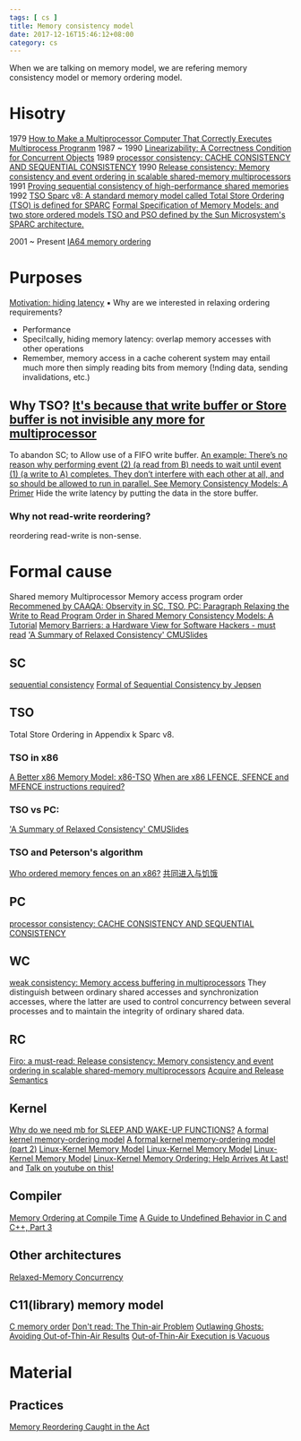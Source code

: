```yaml
---
tags: [ cs ] 
title: Memory consistency model
date: 2017-12-16T15:46:12+08:00 
category: cs
---
```


When we are talking on memory model, we are refering memory consistency model or memory ordering model.

# Hisotry
1979
[How to Make a Multiprocessor Computer That Correctly Executes Multiprocess Progranm](https://www.microsoft.com/en-us/research/uploads/prod/2016/12/How-to-Make-a-Multiprocessor-Computer-That-Correctly-Executes-Multiprocess-Programs.pdf)
1987 ~ 1990 
[Linearizability: A Correctness Condition for Concurrent Objects](https://cs.brown.edu/~mph/HerlihyW90/p463-herlihy.pdf)
1989
[processor consistency: CACHE CONSISTENCY AND SEQUENTIAL CONSISTENCY](http://citeseerx.ist.psu.edu/viewdoc/download?doi=10.1.1.8.3766&rep=rep1&type=pdf)
1990
[Release consistency: Memory consistency and event ordering in scalable shared-memory multiprocessors](https://dl.acm.org/citation.cfm?id=325102)
1991
[Proving sequential consistency of high-performance shared memories](https://dl.acm.org/citation.cfm?id=113406)
1992
[TSO Sparc v8: A standard memory model called Total Store Ordering (TSO) is defined for SPARC](https://www.gaisler.com/doc/sparcv8.pdf)
[Formal Specification of Memory Models: and two store ordered models TSO and PSO defined by the Sun Microsystem's SPARC architecture.](https://link.springer.com/chapter/10.1007/978-1-4615-3604-8_2)

2001 ~ Present
[IA64 memory ordering](https://www.youtube.com/watch?v=WUfvvFD5tAA)

# Purposes
[Motivation: hiding latency](https://www.cs.cmu.edu/afs/cs/academic/class/15418-s12/www/lectures/14_relaxedReview.pdf)
▪ Why are we interested in relaxing ordering requirements?
- Performance
- Speci!cally, hiding memory latency: overlap memory accesses with other operations
- Remember, memory access in a cache coherent system may entail much more then
simply reading bits from memory (!nding data, sending invalidations, etc.)
## Why TSO? [It's because that write buffer or Store buffer is not invisible any more for multiprocessor](https://www.cis.upenn.edu/~devietti/classes/cis601-spring2016/sc_tso.pdf)
To abandon SC; to Allow use of a FIFO write buffer.
[An example: There’s no reason why performing event (2) (a read from B) needs to wait until event (1) (a write to A) completes. They don’t interfere with each other at all, and so should be allowed to run in parallel. See Memory Consistency Models: A Primer](https://www.cs.utexas.edu/~bornholt/post/memory-models.html)
Hide the write latency by putting the data in the store buffer.
### Why not read-write reordering?
reordering read-write is non-sense.

# Formal cause
Shared memory
Multiprocessor
Memory access
program order
[Recommened by CAAQA: Observity in SC, TSO, PC: Paragraph Relaxing the Write to Read Program Order in Shared Memory Consistency Models: A Tutorial](https://www.hpl.hp.com/techreports/Compaq-DEC/WRL-95-7.pdf) 
[Memory Barriers: a Hardware View for Software Hackers - must read](http://www.rdrop.com/users/paulmck/scalability/paper/whymb.2010.06.07c.pdf)
['A Summary of Relaxed Consistency' CMU](http://15418.courses.cs.cmu.edu/spring2013/article/41)[Slides](https://www.cs.cmu.edu/afs/cs/academic/class/15418-s12/www/lectures/14_relaxedReview.pdf)
## SC
[sequential consistency](https://www.microsoft.com/en-us/research/uploads/prod/2016/12/How-to-Make-a-Multiprocessor-Computer-That-Correctly-Executes-Multiprocess-Programs.pdf)
[Formal of Sequential Consistency by Jepsen](https://jepsen.io/consistency/models/sequential#formally)

## TSO 
Total Store Ordering in Appendix k Sparc v8.
### TSO in x86
[A Better x86 Memory Model: x86-TSO](https://www.cl.cam.ac.uk/~pes20/weakmemory/x86tso-paper.tphols.pdf)
[When are x86 LFENCE, SFENCE and MFENCE instructions required?](https://stackoverflow.com/questions/27595595/when-are-x86-lfence-sfence-and-mfence-instructions-required)
### TSO vs PC: 
['A Summary of Relaxed Consistency' CMU](http://15418.courses.cs.cmu.edu/spring2013/article/41)[Slides](https://www.cs.cmu.edu/afs/cs/academic/class/15418-s12/www/lectures/14_relaxedReview.pdf)
### TSO and Peterson's algorithm
[Who ordered memory fences on an x86?](https://bartoszmilewski.com/2008/11/05/who-ordered-memory-fences-on-an-x86/)
[共同进入与饥饿](https://www.cnblogs.com/caidi/p/6708789.html)

## PC
[processor consistency: CACHE CONSISTENCY AND SEQUENTIAL CONSISTENCY](http://citeseerx.ist.psu.edu/viewdoc/download?doi=10.1.1.8.3766&rep=rep1&type=pdf)

## WC
[weak consistency: Memory access buffering in multiprocessors](https://people.eecs.berkeley.edu/~kubitron/cs252/handouts/oldquiz/p434-dubois.pdf)
They distinguish between ordinary shared accesses and synchronization accesses, where the latter are used to control concurrency
between several processes and to maintain the integrity of ordinary shared data.

## RC
[Firo: a must-read: Release consistency: Memory consistency and event ordering in scalable shared-memory multiprocessors](https://dl.acm.org/citation.cfm?id=325102)
[Acquire and Release Semantics](https://preshing.com/20120913/acquire-and-release-semantics/)

## Kernel
[Why do we need mb for SLEEP AND WAKE-UP FUNCTIONS?](https://www.kernel.org/doc/Documentation/memory-barriers.txt)
[A formal kernel memory-ordering model](https://lwn.net/Articles/718628/)
[A formal kernel memory-ordering model (part 2)](https://lwn.net/Articles/720550/)
[Linux-Kernel Memory Model](http://www.open-std.org/jtc1/sc22/wg21/docs/papers/2015/n4374.html)
[Linux-Kernel Memory Model](http://www.open-std.org/jtc1/sc22/wg21/docs/papers/2017/p0124r4.html)
[Linux-Kernel Memory Model](http://www.open-std.org/jtc1/sc22/wg21/docs/papers/2018/p0124r6.html)
[Linux-Kernel Memory Ordering: Help Arrives At Last!](http://events.linuxfoundation.org/sites/events/files/slides/LinuxMM.2016.09.19a.LCE_.pdf) and [Talk on youtube on this!](https://www.youtube.com/watch?v=ULFytshTvIY)
## Compiler
[Memory Ordering at Compile Time](http://preshing.com/20120625/memory-ordering-at-compile-time/)
[A Guide to Undefined Behavior in C and C++, Part 3](https://blog.regehr.org/archives/232)

## Other architectures
[Relaxed-Memory Concurrency](http://www.cl.cam.ac.uk/~pes20/weakmemory/)

## C11(library) memory model
[C memory order](http://en.cppreference.com/w/c/atomic/memory_order)
[Don't read: The Thin-air Problem](https://www.cl.cam.ac.uk/~pes20/cpp/notes42.html)
[Outlawing Ghosts: Avoiding Out-of-Thin-Air Results](https://static.googleusercontent.com/media/research.google.com/en//pubs/archive/42967.pdf)
[Out-of-Thin-Air Execution is Vacuous](http://www.open-std.org/jtc1/sc22/wg21/docs/papers/2015/n4375.html)

# Material
## Practices
[Memory Reordering Caught in the Act](http://preshing.com/20120515/memory-reordering-caught-in-the-act/)
